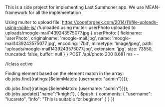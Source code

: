 This is a side project for implementing Last Summoner app. 
We use MEAN-framework for all the implementation

Using multer to upload file:
	https://codeforgeek.com/2014/11/file-uploads-using-node-js/
	//uploaded using multer:
	userPhoto uploaded to  uploads/moogle-mail1439243575077.jpg
		{ userPhoto: 
		   { fieldname: 'userPhoto',
		     originalname: 'moogle-mail.jpg',
		     name: 'moogle-mail1439243575077.jpg',
		     encoding: '7bit',
		     mimetype: 'image/jpeg',
		     path: 'uploads/moogle-mail1439243575077.jpg',
		     extension: 'jpg',
		     size: 73550,
		     truncated: false,
		     buffer: null } }
		POST /api/photo 200 8.681 ms - -

//class active

Finding element based on the element match in the array: db.jobs.find({ratings:{$elemMatch: {username: "admin"}}});

db.jobs.find({ratings:{$elemMatch: {username: "admin"}}});
db.jobs.update({"name":"knight"}, {
	$push: {
		comments: {
			"username": "lucareto",
			"info": "This is suitable for beginner"
		}
	}
})